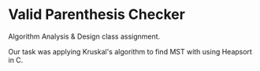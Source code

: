# Valid Parenthesis Checker

Algorithm Analysis & Design class assignment.

Our task was applying Kruskal's algorithm to find MST with using Heapsort in C.
